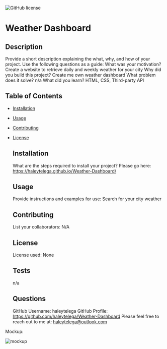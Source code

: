 
  ![GitHub license](https://img.shields.io/badge/license-None-blue.svg)
  # Weather Dashboard

  ## Description
  Provide a short description explaining the what, why, and how of your project. Use the following questions as a guide:
  What was your motivation? Create a website to retrieve daily and weekly weather for your city
  Why did you build this project? Create me own weather dashboard
  What problem does it solve? n/a
  What did you learn? HTML, CSS, Third-party API

  ## Table of Contents
- [Installation](#installation)
- [Usage](#usage)
- [Contributing](#contributing)
- [License](#license)

  ## Installation
  What are the steps required to install your project? Please go here: https://haleytelega.github.io/Weather-Dashboard/

  ## Usage
  Provide instructions and examples for use: Search for your city weather

  ## Contributing
  List your collaborators: N/A

  
  ## License
  License used: None 
     

  ## Tests
  n/a

  ## Questions
  GitHub Username: haleytelega
  GitHub Profile: https://github.com/haleytelega/Weather-Dashboard
  Please feel free to reach out to me at: haleytelega@outlook.com


Mockup:

![mockup](https://user-images.githubusercontent.com/98554034/161446364-85aa9bdc-6b93-41c4-9fa5-d9f9942e3477.png)
